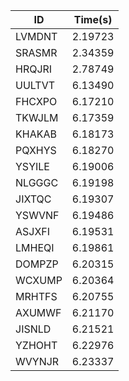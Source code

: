 |ID|Time(s)|
|-|-|
|LVMDNT|2.19723|
|SRASMR|2.34359|
|HRQJRI|2.78749|
|UULTVT|6.13490|
|FHCXPO|6.17210|
|TKWJLM|6.17359|
|KHAKAB|6.18173|
|PQXHYS|6.18270|
|YSYILE|6.19006|
|NLGGGC|6.19198|
|JIXTQC|6.19307|
|YSWVNF|6.19486|
|ASJXFI|6.19531|
|LMHEQI|6.19861|
|DOMPZP|6.20315|
|WCXUMP|6.20364|
|MRHTFS|6.20755|
|AXUMWF|6.21170|
|JISNLD|6.21521|
|YZHOHT|6.22976|
|WVYNJR|6.23337|
